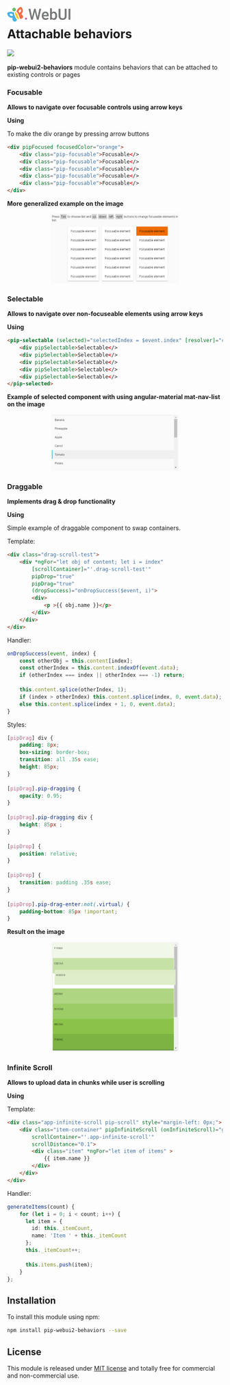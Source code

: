 # <img src="https://github.com/pip-webui/pip-webui/raw/master/doc/Logo.png" alt="Pip.WebUI Logo" style="max-width:30%"> <br/> Attachable behaviors

![](https://img.shields.io/badge/license-MIT-blue.svg)

**pip-webui2-behaviors** module contains behaviors that can be attached to existing controls or pages

### Focusable

**Allows to navigate over focusable controls using arrow keys**

**Using** 

To make the div orange by pressing arrow buttons

```html
<div pipFocused focusedColor="orange">
    <div class="pip-focusable">Focusable</>
    <div class="pip-focusable">Focusable</>
    <div class="pip-focusable">Focusable</>
    <div class="pip-focusable">Focusable</>
    <div class="pip-focusable">Focusable</>
</div>
```

**More generalized example on the image**

<a href="https://github.com/pip-webui2/pip-webui2-behaviors/raw/master/doc/images/focused.png" style="display: block; text-align: center;">
    <img style="max-width: 300px" src="https://github.com/pip-webui2/pip-webui2-behaviors/raw/master/doc/images/focused.png"/>
</a>


### Selectable

**Allows to navigate over non-focuseable elements using arrow keys**

**Using**

```html
<pip-selectable (selected)="selectedIndex = $event.index" [resolver]="customResolver" [index]="selectedIndex">
    <div pipSelectable>Selectable</>
    <div pipSelectable>Selectable</>
    <div pipSelectable>Selectable</>
    <div pipSelectable>Selectable</>
    <div pipSelectable>Selectable</>
</pip-selected>
```

**Example of selected component with using angular-material mat-nav-list on the image**

<a href="https://github.com/pip-webui2/pip-webui2-behaviors/raw/master/doc/images/selected.png" style="display: block; text-align: center;">
    <img style="max-width: 300px" src="https://github.com/pip-webui2/pip-webui2-behaviors/raw/master/doc/images/selected.png"/>
</a>

### Draggable

**Implements drag & drop functionality**

**Using**

Simple example of draggable component to swap containers.

Template:

```html
<div class="drag-scroll-test">
	<div *ngFor="let obj of content; let i = index"
		[scrollContainer]="'.drag-scroll-test'"
		pipDrop="true"
		pipDrag="true"
		(dropSuccess)="onDropSuccess($event, i)">
		<div>
			<p >{{ obj.name }}</p>
		</div>
	</div>
</div>
```

Handler: 

```typescript
onDropSuccess(event, index) {
    const otherObj = this.content[index];
    const otherIndex = this.content.indexOf(event.data);
    if (otherIndex === index || otherIndex === -1) return;

    this.content.splice(otherIndex, 1);
    if (index > otherIndex) this.content.splice(index, 0, event.data);
    else this.content.splice(index + 1, 0, event.data);
}
```

Styles: 

```css
[pipDrag] div {
    padding: 8px;
    box-sizing: border-box;
    transition: all .35s ease;
    height: 85px;
}

[pipDrag].pip-dragging {
    opacity: 0.95;
}

[pipDrag].pip-dragging div {
    height: 85px ;
}

[pipDrop] {
	position: relative;
}

[pipDrop] {
    transition: padding .35s ease;
}

[pipDrop].pip-drag-enter:not(.virtual) {
    padding-bottom: 85px !important;
}
```

**Result on the image**

<a href="https://github.com/pip-webui2/pip-webui2-behaviors/raw/master/doc/images/draggable.png" style="display: block; text-align: center;">
    <img style="max-width: 300px" src="https://github.com/pip-webui2/pip-webui2-behaviors/raw/master/doc/images/draggable.png"/>
</a>

### Infinite Scroll

**Allows to upload data in chunks while user is scrolling**

**Using**

Template:

```html
<div class="app-infinite-scroll pip-scroll" style="margin-left: 0px;">
    <div class="item-container" pipInfiniteScroll (onInfiniteScroll)="generateItems(10)" 
        scrollContainer="'.app-infinite-scroll'"
        scrollDistance="0.1">
        <div class="item" *ngFor="let item of items" >
            {{ item.name }}
        </div>
    </div>
</div>
```

Handler: 

```typescript
generateItems(count) {
    for (let i = 0; i < count; i++) {
      let item = {
        id: this._itemCount,
        name: 'Item ' + this._itemCount
      };
      this._itemCount++;

      this.items.push(item);
    }
};
```

## Installation

To install this module using npm:

```bash
npm install pip-webui2-behaviors --save
```

## <a name="license"></a>License

This module is released under [MIT license](License) and totally free for commercial and non-commercial use.
